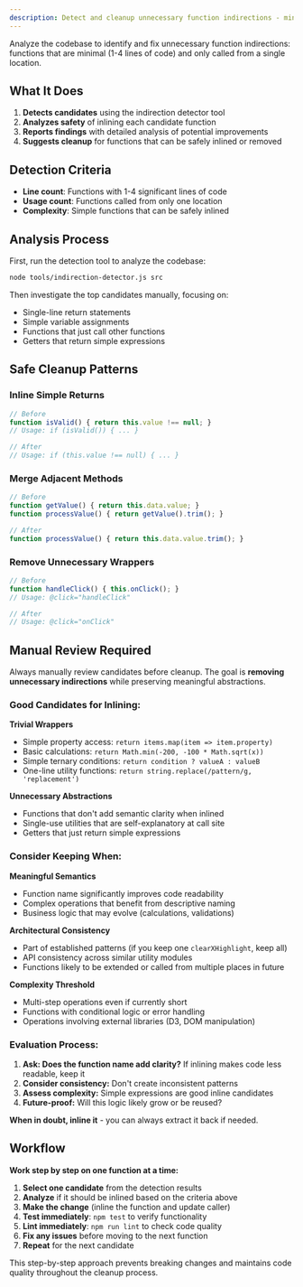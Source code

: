 ```yaml
---
description: Detect and cleanup unnecessary function indirections - minimal functions with single callers
---
```


Analyze the codebase to identify and fix unnecessary function indirections: functions that are minimal (1-4 lines of code) and only called from a single location.

## What It Does

1. **Detects candidates** using the indirection detector tool
2. **Analyzes safety** of inlining each candidate function
3. **Reports findings** with detailed analysis of potential improvements
4. **Suggests cleanup** for functions that can be safely inlined or removed

## Detection Criteria

- **Line count**: Functions with 1-4 significant lines of code
- **Usage count**: Functions called from only one location
- **Complexity**: Simple functions that can be safely inlined

## Analysis Process

First, run the detection tool to analyze the codebase:

```bash
node tools/indirection-detector.js src
```

Then investigate the top candidates manually, focusing on:
- Single-line return statements
- Simple variable assignments
- Functions that just call other functions
- Getters that return simple expressions

## Safe Cleanup Patterns

### Inline Simple Returns
```javascript
// Before
function isValid() { return this.value !== null; }
// Usage: if (isValid()) { ... }

// After
// Usage: if (this.value !== null) { ... }
```

### Merge Adjacent Methods
```javascript
// Before
function getValue() { return this.data.value; }
function processValue() { return getValue().trim(); }

// After
function processValue() { return this.data.value.trim(); }
```

### Remove Unnecessary Wrappers
```javascript
// Before
function handleClick() { this.onClick(); }
// Usage: @click="handleClick"

// After
// Usage: @click="onClick"
```

## Manual Review Required

Always manually review candidates before cleanup. The goal is **removing unnecessary indirections** while preserving meaningful abstractions.

### **Good Candidates for Inlining:**

**Trivial Wrappers**
- Simple property access: `return items.map(item => item.property)`
- Basic calculations: `return Math.min(-200, -100 * Math.sqrt(x))`
- Simple ternary conditions: `return condition ? valueA : valueB`
- One-line utility functions: `return string.replace(/pattern/g, 'replacement')`

**Unnecessary Abstractions**
- Functions that don't add semantic clarity when inlined
- Single-use utilities that are self-explanatory at call site
- Getters that just return simple expressions

### **Consider Keeping When:**

**Meaningful Semantics**
- Function name significantly improves code readability
- Complex operations that benefit from descriptive naming
- Business logic that may evolve (calculations, validations)

**Architectural Consistency**
- Part of established patterns (if you keep one `clearXHighlight`, keep all)
- API consistency across similar utility modules
- Functions likely to be extended or called from multiple places in future

**Complexity Threshold**
- Multi-step operations even if currently short
- Functions with conditional logic or error handling
- Operations involving external libraries (D3, DOM manipulation)

### **Evaluation Process:**
1. **Ask: Does the function name add clarity?** If inlining makes code less readable, keep it
2. **Consider consistency:** Don't create inconsistent patterns
3. **Assess complexity:** Simple expressions are good inline candidates
4. **Future-proof:** Will this logic likely grow or be reused?

**When in doubt, inline it** - you can always extract it back if needed.

## Workflow

**Work step by step on one function at a time:**

1. **Select one candidate** from the detection results
2. **Analyze** if it should be inlined based on the criteria above
3. **Make the change** (inline the function and update caller)
4. **Test immediately**: `npm test` to verify functionality
5. **Lint immediately**: `npm run lint` to check code quality
6. **Fix any issues** before moving to the next function
7. **Repeat** for the next candidate

This step-by-step approach prevents breaking changes and maintains code quality throughout the cleanup process.